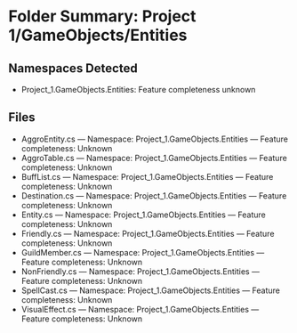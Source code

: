 # Folder Summary: Project 1/GameObjects/Entities

## Namespaces Detected
- Project_1.GameObjects.Entities: Feature completeness unknown

## Files
- AggroEntity.cs — Namespace: Project_1.GameObjects.Entities — Feature completeness: Unknown
- AggroTable.cs — Namespace: Project_1.GameObjects.Entities — Feature completeness: Unknown
- BuffList.cs — Namespace: Project_1.GameObjects.Entities — Feature completeness: Unknown
- Destination.cs — Namespace: Project_1.GameObjects.Entities — Feature completeness: Unknown
- Entity.cs — Namespace: Project_1.GameObjects.Entities — Feature completeness: Unknown
- Friendly.cs — Namespace: Project_1.GameObjects.Entities — Feature completeness: Unknown
- GuildMember.cs — Namespace: Project_1.GameObjects.Entities — Feature completeness: Unknown
- NonFriendly.cs — Namespace: Project_1.GameObjects.Entities — Feature completeness: Unknown
- SpellCast.cs — Namespace: Project_1.GameObjects.Entities — Feature completeness: Unknown
- VisualEffect.cs — Namespace: Project_1.GameObjects.Entities — Feature completeness: Unknown
